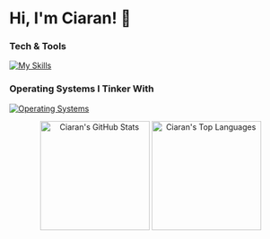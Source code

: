 # Hi, I'm Ciaran! 👋

### Tech & Tools
[![My Skills](https://skillicons.dev/icons?i=ansible,docker,cloudflare,nodejs,ts,python,html,css,js,java)](https://skillicons.dev)  

### Operating Systems I Tinker With
[![Operating Systems](https://skillicons.dev/icons?i=debian,ubuntu,redhat,windows)](https://skillicons.dev)

<div align="center">
  <picture>
    <source media="(prefers-color-scheme: dark)" height="195" srcset="https://github-readme-stats.vercel.app/api?username=SleepingCiaran&show_icons=true&theme=dark#gh-dark-mode-only">
    <source media="(prefers-color-scheme: light)" height="195" srcset="https://github-readme-stats.vercel.app/api?username=SleepingCiaran&show_icons=true&theme=default">
    <img alt="Ciaran's GitHub Stats">
  </picture>
  
  <picture>
    <source media="(prefers-color-scheme: dark)" height="195" srcset="https://github-readme-stats.vercel.app/api/top-langs/?username=SleepingCiaran&layout=compact&theme=dark">
    <source media="(prefers-color-scheme: light)" height="195" srcset="https://github-readme-stats.vercel.app/api/top-langs/?username=SleepingCiaran&layout=compact&theme=default">
    <img alt="Ciaran's Top Languages">
  </picture>
</div>
